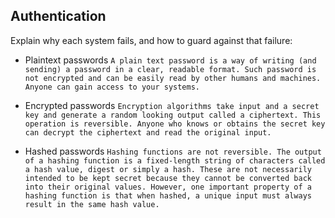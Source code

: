 ## Authentication
Explain why each system fails, and how to guard against that failure:

- Plaintext passwords
`A plain text password is a way of writing (and sending) a password in a clear, readable format. Such password is not encrypted and can be easily read by other humans and machines. Anyone can gain access to your systems.`

- Encrypted passwords
`Encryption algorithms take input and a secret key and generate a random looking output called a ciphertext. This operation is reversible. Anyone who knows or obtains the secret key can decrypt the ciphertext and read the original input.`

- Hashed passwords
`Hashing functions are not reversible. The output of a hashing function is a fixed-length string of characters called a hash value, digest or simply a hash. These are not necessarily intended to be kept secret because they cannot be converted back into their original values. However, one important property of a hashing function is that when hashed, a unique input must always result in the same hash value.`

